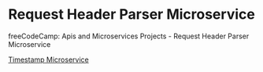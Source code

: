 # Request Header Parser Microservice

freeCodeCamp: Apis and Microservices Projects - Request Header Parser Microservice

[Timestamp Microservice](https://izk-request-header-parser-microservice.glitch.me/)